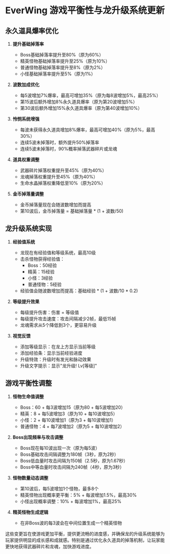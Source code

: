 # EverWing 游戏平衡性与龙升级系统更新

## 永久道具爆率优化

1. **提升基础掉落率**
   - Boss基础掉落率提升至80%（原为60%）
   - 精英怪物基础掉落率提升至25%（原为10%）
   - 普通怪物基础掉落率提升至8%（原为2%）
   - 小怪基础掉落率提升至5%（原为1%）

2. **波数加成优化**
   - 每5波增加7%爆率，最高可增加35%（原为每8波增加5%，最高25%）
   - 第15波后额外增加8%永久道具爆率（原为第20波增加5%）
   - 第30波后额外增加15%永久道具爆率（原为第40波增加10%）

3. **怜悯系统增强**
   - 每波未获得永久道具增加8%爆率，最高可增加40%（原为5%，最高30%）
   - 连续5波未掉落时，额外提升50%掉落率
   - 连续5波未掉落时，90%概率掉落武器碎片或龙魂

4. **道具权重调整**
   - 武器碎片掉落权重提升至45%（原为40%）
   - 龙魂掉落权重提升至45%（原为40%）
   - 生命水晶掉落权重降低至10%（原为20%）

5. **金币掉落量调整**
   - 金币掉落量现在会随波数增加而提高
   - 第10波后，金币掉落量 = 基础掉落量 * (1 + 波数/50)

## 龙升级系统实现

1. **经验值系统**
   - 龙现在有经验值和等级系统，最高10级
   - 击杀怪物获得经验值：
     - Boss：50经验
     - 精英：15经验
     - 小怪：3经验
     - 普通怪物：5经验
   - 经验值会随波数增加而提高：基础经验 * (1 + 波数/10 * 0.2)

2. **等级提升效果**
   - 每级提升伤害：伤害 = 等级值
   - 每级提升攻击速度：攻击间隔减少2帧，最低15帧
   - 龙魂需求从5个降低到3个，更容易升级

3. **视觉反馈**
   - 添加等级显示：在龙上方显示当前等级
   - 添加经验条：显示当前经验进度
   - 升级特效：升级时有发光和脉动效果
   - 升级文字提示：显示"龙升级! Lv[等级]"

## 游戏平衡性调整

1. **怪物生命值调整**
   - Boss：60 + 每3波增加15（原为80 + 每5波增加20）
   - 精英：8 + 每5波增加3（原为10 + 每10波增加5）
   - 小怪：2 + 每10波增加1（原为3 + 每10波增加1）
   - 普通怪物：4 + 每7波增加2（原为5 + 每10波增加2）

2. **Boss出现频率与攻击调整**
   - Boss现在每10波出现一次（原为每5波）
   - Boss基础攻击间隔调整为180帧（3秒，原为2秒）
   - Boss低血量时攻击间隔为150帧（2.5秒，原为1.67秒）
   - Boss中等血量时攻击间隔为240帧（4秒，原为3秒）

3. **怪物数量动态调整**
   - 第10波后，每5波增加1个怪物，最多8个
   - 精英怪物出现概率更平衡：5% + 每波增加1.5%，最高30%
   - 小怪出现概率调整：10% + 每波增加1%，最高25%

4. **精英怪物生成逻辑**
   - 在非Boss波的每3波会在中间位置生成一个精英怪物

这些变更旨在使游戏更加平衡，提供更流畅的进度感，并确保龙的升级系统能够为玩家提供明显的成长感和成就感。特别是通过优化永久道具的掉落机制，让玩家能更快地获得武器碎片和龙魂，加快游戏进度。 
